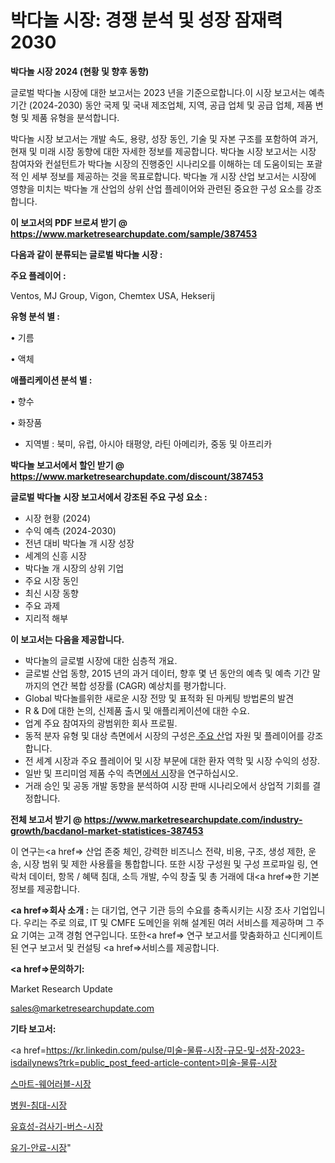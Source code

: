 # 박다놀 시장: 경쟁 분석 및 성장 잠재력 2030

<strong>박다놀 시장 2024 (현황 및 향후 동향)</strong>

글로벌 박다놀 시장에 대한 보고서는 2023 년을 기준으로합니다.이 시장 보고서는 예측 기간 (2024-2030) 동안 국제 및 국내 제조업체, 지역, 공급 업체 및 공급 업체, 제품 변형 및 제품 유형을 분석합니다.

박다놀 시장 보고서는 개발 속도, 용량, 성장 동인, 기술 및 자본 구조를 포함하여 과거, 현재 및 미래 시장 동향에 대한 자세한 정보를 제공합니다. 박다놀 시장 보고서는 시장 참여자와 컨설턴트가 박다놀 시장의 진행중인 시나리오를 이해하는 데 도움이되는 포괄적 인 세부 정보를 제공하는 것을 목표로합니다. 박다놀 개 시장 산업 보고서는 시장에 영향을 미치는 박다놀 개 산업의 상위 산업 플레이어와 관련된 중요한 구성 요소를 강조합니다.



<strong>이 보고서의 PDF 브로셔 받기 @ <a href=https://www.marketresearchupdate.com/sample/387453>https://www.marketresearchupdate.com/sample/387453</a></strong>



<strong>다음과 같이 분류되는 글로벌 박다놀 시장 :</strong>



<strong>주요 플레이어 :</strong>

Ventos, MJ Group, Vigon, Chemtex USA, Hekserij



<strong>유형 분석 별 :</strong>

• 기름

• 액체



<strong>애플리케이션 분석 별 :</strong>

• 향수

• 화장품

<ul>
  <li>지역별 : 북미, 유럽, 아시아 태평양, 라틴 아메리카, 중동 및 아프리카</li>
</ul>


<strong>박다놀 보고서에서 할인 받기 @ <a href=https://www.marketresearchupdate.com/discount/387453>https://www.marketresearchupdate.com/discount/387453</a></strong>



<strong>글로벌 박다놀 시장 보고서에서 강조된 주요 구성 요소 :</strong>
<ul>
  <li>시장 현황 (2024)</li>
  <li>수익 예측 (2024-2030)</li>
  <li>전년 대비 박다놀 개 시장 성장</li>
  <li>세계의 신흥 시장</li>
  <li>박다놀 개 시장의 상위 기업</li>
  <li>주요 시장 동인</li>
  <li>최신 시장 동향</li>
  <li>주요 과제</li>
  <li>지리적 해부</li>
</ul>


<strong>이 보고서는 다음을 제공합니다.</strong>
<ul>
  <li>박다놀의 글로벌 시장에 대한 심층적 개요.</li>
  <li>글로벌 산업 동향, 2015 년의 과거 데이터, 향후 몇 년 동안의 예측 및 예측 기간 말까지의 연간 복합 성장률 (CAGR) 예상치를 평가합니다.</li>
  <li>Global 박다놀를위한 새로운 시장 전망 및 표적화 된 마케팅 방법론의 발견</li>
  <li>R &amp; D에 대한 논의, 신제품 출시 및 애플리케이션에 대한 수요.</li>
  <li>업계 주요 참여자의 광범위한 회사 프로필.</li>
  <li>동적 분자 유형 및 대상 측면에서 시장의 구성은<a href=> 주요 산</a>업 자원 및 플레이어를 강조합니다.</li>
  <li>전 세계 시장과 주요 플레이어 및 시장 부문에 대한 환자 역학 및 시장 수익의 성장.</li>
  <li>일반 및 프리미엄 제품 수익 측면<a href=>에서 시</a>장을 연구하십시오.</li>
  <li>거래 승인 및 공동 개발 동향을 분석하여 시장 판매 시나리오에서 상업적 기회를 결정합니다.</li>
</ul>



<strong>전체 보고서 받기 @ <a href=https://www.marketresearchupdate.com/industry-growth/bacdanol-market-statistices-387453>https://www.marketresearchupdate.com/industry-growth/bacdanol-market-statistices-387453</a></strong>

이 연구는<a href=> 산업 존중</a> 체인, 강력한 비즈니스 전략, 비용, 구조, 생성 제한, 운송, 시장 범위 및 제한 사용률을 통합합니다. 또한 시장 구성원 및 구성 프로파일 링, 연락처 데이터, 항목 / 혜택 침대, 소득 개발, 수익 창출 및 총 거래에 대<a href=>한 기본 </a>정보를 제공합니다.



<strong><a href=>회사 소</a>개 :</strong>
는 대기업, 연구 기관 등의 수요를 충족시키는 시장 조사 기업입니다. 우리는 주로 의료, IT 및 CMFE 도메인을 위해 설계된 여러 서비스를 제공하며 그 주요 기여는 고객 경험 연구입니다. 또한<a href=> 연구 보</a>고서를 맞춤화하고 신디케이트 된 연구 보고서 및 컨설팅 <a href=>서비스</a>를 제공합니다.



<strong><a href=>문의하기:</a></strong>

Market Research Update

sales@marketresearchupdate.com



<strong>기타 보고서:</strong>

<a href=https://kr.linkedin.com/pulse/미술-물류-시장-규모-및-성장-2023-isdailynews?trk=public_post_feed-article-content>미술-물류-시장</a>

<a href=https://www.linkedin.com/pulse/스마트-웨어러블-시장-경쟁-분석-및-성장-잠재력-2029-analytics-alchemy-360-analysis/>스마트-웨어러블-시장</a>

<a href=https://www.linkedin.com/pulse/병원-침대-시장-경쟁-분석-및-성장-잠재력-2029-survey-savvy-insights-360-analysis-3xepf/>병원-침대-시장</a>

<a href=https://www.linkedin.com/pulse/유효성-검사기-버스-시장-경쟁-분석-및-성장-잠재력-2029-sazcf/>유효성-검사기-버스-시장</a>

<a href=https://www.linkedin.com/pulse/유기-안료-시장-규모-및-성장-2023-data-dive-diaries-24-analysis-5tjmf/>유기-안료-시장</a>"
